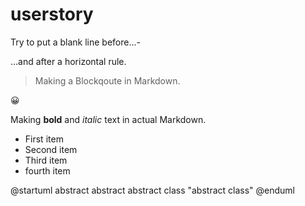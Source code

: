 # userstory
Try to put a blank line before...-

...and after a horizontal rule. 

> Making a Blockqoute in Markdown. 
<p>
  😀
</p>

Making **bold** and *italic* text in actual Markdown.
- First item
- Second item
- Third item
- fourth item

@startuml
abstract        abstract
abstract class  "abstract class"
@enduml



